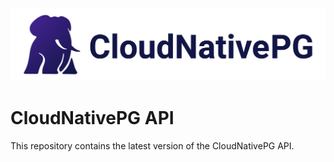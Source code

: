 [![CloudNativePG](./logo/cloudnativepg.png)](https://cloudnative-pg.io/)

# CloudNativePG API

This repository contains the latest version of the CloudNativePG API.

